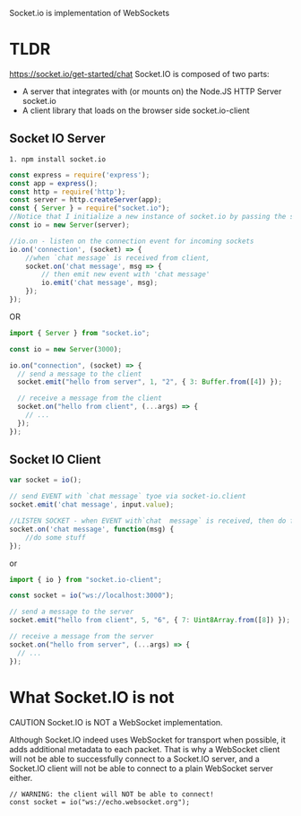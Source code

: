 Socket.io is implementation of WebSockets


# TLDR

https://socket.io/get-started/chat 
Socket.IO is composed of two parts:

* A server that integrates with (or mounts on) the Node.JS HTTP Server socket.io
* A client library that loads on the browser side socket.io-client

## Socket IO Server
`1. npm install socket.io`


```js
const express = require('express');
const app = express();
const http = require('http');
const server = http.createServer(app);
const { Server } = require("socket.io");
//Notice that I initialize a new instance of socket.io by passing the server (the HTTP server) object.
const io = new Server(server);

//io.on - listen on the connection event for incoming sockets
io.on('connection', (socket) => {
    //when `chat message` is received from client, 
    socket.on('chat message', msg => {
        // then emit new event with 'chat message'
        io.emit('chat message', msg);
    });
});
```

OR

```js
import { Server } from "socket.io";

const io = new Server(3000);

io.on("connection", (socket) => {
  // send a message to the client
  socket.emit("hello from server", 1, "2", { 3: Buffer.from([4]) });

  // receive a message from the client
  socket.on("hello from client", (...args) => {
    // ...
  });
});
```

## Socket IO Client
```js
var socket = io();

// send EVENT with `chat message` tyoe via socket-io.client
socket.emit('chat message', input.value);

//LISTEN SOCKET - when EVENT with`chat  message` is received, then do following
socket.on('chat message', function(msg) {
    //do some stuff
});
```

or 

```js
import { io } from "socket.io-client";

const socket = io("ws://localhost:3000");

// send a message to the server
socket.emit("hello from client", 5, "6", { 7: Uint8Array.from([8]) });

// receive a message from the server
socket.on("hello from server", (...args) => {
  // ...
});

```

# What Socket.IO is not
CAUTION
Socket.IO is NOT a WebSocket implementation.

Although Socket.IO indeed uses WebSocket for transport when possible, it adds additional metadata to each packet. That is why a WebSocket client will not be able to successfully connect to a Socket.IO server, and a Socket.IO client will not be able to connect to a plain WebSocket server either.
```
// WARNING: the client will NOT be able to connect!
const socket = io("ws://echo.websocket.org");
```